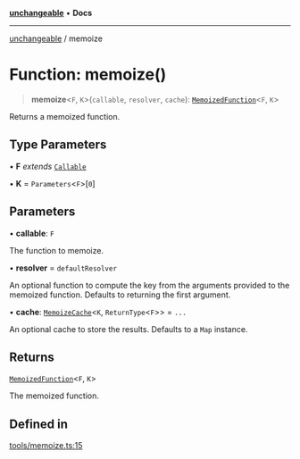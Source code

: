 [**unchangeable**](../README.md) • **Docs**

***

[unchangeable](../README.md) / memoize

# Function: memoize()

> **memoize**\<`F`, `K`\>(`callable`, `resolver`, `cache`): [`MemoizedFunction`](../interfaces/MemoizedFunction.md)\<`F`, `K`\>

Returns a memoized function.

## Type Parameters

• **F** *extends* [`Callable`](../type-aliases/Callable.md)

• **K** = `Parameters`\<`F`\>\[`0`\]

## Parameters

• **callable**: `F`

The function to memoize.

• **resolver** = `defaultResolver`

An optional function to compute the key from the arguments provided to the memoized function. Defaults to returning the first argument.

• **cache**: [`MemoizeCache`](../type-aliases/MemoizeCache.md)\<`K`, `ReturnType`\<`F`\>\> = `...`

An optional cache to store the results. Defaults to a `Map` instance.

## Returns

[`MemoizedFunction`](../interfaces/MemoizedFunction.md)\<`F`, `K`\>

The memoized function.

## Defined in

[tools/memoize.ts:15](https://github.com/nevoland/unchangeable/blob/2346b066c6a3bcab5cd6c3ea00a37b523802ea73/lib/tools/memoize.ts#L15)
